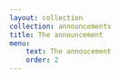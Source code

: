 ```yaml
---
layout: collection
collection: announcements
title: The announcement
menu:
    text: The annoucement
    order: 2
---
```


